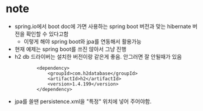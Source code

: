 # note

- spring.io에서 boot doc에 가면 사용하는 spring boot 버전과 맞는 hibernate 버전을 확인할 수 있다고함
  - 이렇게 해야 spring boot와 jpa를 연동해서 활용가능
- 현재 예제는 spring boot를 쓰진 않아서 그냥 진행
- h2 db 드라이버는 설치한 버전이랑 같은게 좋음. 안그러면 잘 안될때가 있음
  ```
          <dependency>
              <groupId>com.h2database</groupId>
              <artifactId>h2</artifactId>
              <version>1.4.199</version>
          </dependency>
  
  ```
- jpa를 쓸땐 persistence.xml을 "특정" 위치에 넣어 주어야함.